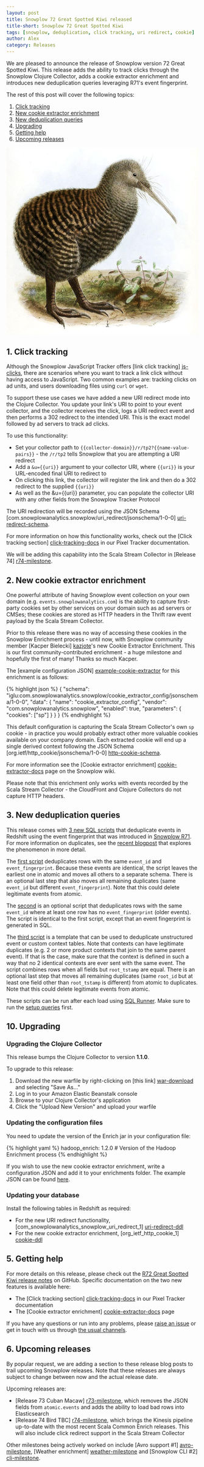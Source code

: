 ```yaml
---
layout: post
title: Snowplow 72 Great Spotted Kiwi released
title-short: Snowplow 72 Great Spotted Kiwi
tags: [snowplow, deduplication, click tracking, uri redirect, cookie]
author: Alex
category: Releases
---
```


We are pleased to announce the release of Snowplow version 72 Great Spotted Kiwi. This release adds the ability to track clicks through the Snowplow Clojure Collector, adds a cookie extractor enrichment and introduces new deduplication queries leveraging R71's event fingerprint.

The rest of this post will cover the following topics:

1. [Click tracking](/blog/2015/10/15/snowplow-r71-stork-billed-kingfisher-released#click-tracking)
2. [New cookie extractor enrichment](/blog/2015/10/15/snowplow-r71-stork-billed-kingfisher-released#cookie-extractor)
3. [New deduplication queries](/blog/2015/10/15/snowplow-r71-stork-billed-kingfisher-released#deduplication)
4. [Upgrading](/blog/2015/10/15/snowplow-r71-stork-billed-kingfisher-released#upgrading)
5. [Getting help](/blog/2015/10/15/snowplow-r71-stork-billed-kingfisher-released#help)
6. [Upcoming releases](/blog/2015/10/15/snowplow-r71-stork-billed-kingfisher-released#roadmap)

![great-spotted-kiwi][great-spotted-kiwi]

<!--more-->

<h2 id="click-tracking">1. Click tracking</h2>

Although the Snowplow JavaScript Tracker offers [link click tracking] [js-clicks], there are scenarios where you want to track a link click without having access to JavaScript. Two common examples are: tracking clicks on ad units, and users downloading files using `curl` or `wget`.

To support these use cases we have added a new URI redirect mode into the Clojure Collector. You update your link's URI to point to your event collector, and the collector receives the click, logs a URI redirect event and then performs a 302 redirect to the intended URI. This is the exact model followed by ad servers to track ad clicks.

To use this functionality:

* Set your collector path to `{{collector-domain}}/r/tp2?{{name-value-pairs}}` - the `/r/tp2` tells Snowplow that you are attempting a URI redirect
* Add a `&u={{uri}}` argument to your collector URI, where `{{uri}}` is your URL-encoded final URI to redirect to
* On clicking this link, the collector will register the link and then do a 302 redirect to the supplied `{{uri}}`
* As well as the &u={{uri}} parameter, you can populate the collector URI with any other fields from the Snowplow Tracker Protocol

The URI redirection will be recorded using the JSON Schema [com.snowplowanalytics.snowplow/uri_redirect/jsonschema/1-0-0] [uri-redirect-schema].

For more information on how this functionality works, check out the [Click tracking section] [click-tracking-docs] in our Pixel Tracker documentation.

We will be adding this capability into the Scala Stream Collector in [Release 74] [r74-milestone].

<h2 id="cookie-extractor">2. New cookie extractor enrichment</h2>

One powerful attribute of having Snowplow event collection on your own domain (e.g. `events.snowplowanalytics.com`) is the ability to capture first-party cookies set by other services on your domain such as ad servers or CMSes; these cookies are stored as HTTP headers in the Thrift raw event payload by the Scala Stream Collector.

Prior to this release there was no way of accessing these cookies in the Snowplow Enrichment process - until now, with Snowplow community member [Kacper Bielecki] [kazjote]'s new Cookie Extractor Enrichment. This is our first community-contributed enrichment - a huge milestone and hopefully the first of many! Thanks so much Kacper.

The [example configuration JSON] [example-cookie-extractor] for this enrichment is as follows:

{% highlight json %}
{
    "schema": "iglu:com.snowplowanalytics.snowplow/cookie_extractor_config/jsonschema/1-0-0",
    "data": {
        "name": "cookie_extractor_config",
        "vendor": "com.snowplowanalytics.snowplow",
        "enabled": true,
        "parameters": {
            "cookies": ["sp"]
        }
    }
}
{% endhighlight %}

This default configuration is capturing the Scala Stream Collector's own `sp` cookie - in practice you would probably extract other more valuable cookies available on your company domain. Each extracted cookie will end up a single derived context following the JSON Schema [org.ietf/http_cookie/jsonschema/1-0-0] [http-cookie-schema].

For more information see the [Cookie extractor enrichment] [cookie-extractor-docs] page on the Snowplow wiki.

Please note that this enrichment only works with events recorded by the Scala Stream Collector - the CloudFront and Clojure Collectors do not capture HTTP headers.

<h2 id="deduplication">3. New deduplication queries</h2>

This release comes with [3 new SQL scripts][deduplication-queries] that deduplicate events in Redshift using the event fingerprint that was introduced in [Snowplow R71][r71]. For more information on duplicates, see the [recent blogpost][duplicate-event-post] that explores the phenomenon in more detail.

The [first script][01-events] deduplicates rows with the same `event_id` and `event_fingerprint`. Because these events are identical, the script leaves the earliest one in atomic and moves all others to a separate schema. There is an optional last step that also moves all remaining duplicates (same `event_id` but different `event_fingerprint`). Note that this could delete legitimate events from atomic.

The [second][02-events-without-fingerprint] is an optional script that deduplicates rows with the same `event_id` where at least one row has no `event_fingerprint` (older events). The script is identical to the first script, except that an event fingerprint is generated in SQL.

The [third script][03-example-unstruct] is a template that can be used to deduplicate unstructured event or custom context tables. Note that contexts can have legitimate duplicates (e.g. 2 or more product contexts that join to the same parent event). If that is the case, make sure that the context is defined in such a way that no 2 identical contexts are ever sent with the same event. The script combines rows when all fields but `root_tstamp` are equal. There is an optional last step that moves all remaining duplicates (same `root_id` but at least one field other than `root_tstamp` is different) from atomic to duplicates. Note that this could delete legitimate events from atomic.

These scripts can be run after each load using [SQL Runner][sql-runner]. Make sure to run the [setup queries][setup-queries] first.

<h2 id="upgrading">10. Upgrading</h2>

<h3>Upgrading the Clojure Collector</h3>

This release bumps the Clojure Collector to version **1.1.0**.

To upgrade to this release:

1. Download the new warfile by right-clicking on [this link] [war-download] and selecting "Save As..."
2. Log in to your Amazon Elastic Beanstalk console
3. Browse to your Clojure Collector's application
4. Click the "Upload New Version" and upload your warfile

<h3>Updating the configuration files</h3>

You need to update the version of the Enrich jar in your configuration file:

{% highlight yaml %}
    hadoop_enrich: 1.2.0 # Version of the Hadoop Enrichment process
{% endhighlight %}

If you wish to use the new cookie extractor enrichment, write a configuration JSON and add it to your enrichments folder. The example JSON can be found [here][example-cookie-extractor].

<h3>Updating your database</h3>

Install the following tables in Redshift as required:

* For the new URI redirect functionality, [com_snowplowanalytics_snowplow_uri_redirect_1] [uri-redirect-ddl]
* For the new cookie extractor enrichment, [org_ietf_http_cookie_1] [cookie-ddl]

<h2 id="help">5. Getting help</h2>

For more details on this release, please check out the [R72 Great Spotted Kiwi release notes][r72-release] on GitHub. Specific documentation on the two new features is available here:

* The [Click tracking section] [click-tracking-docs] in our Pixel Tracker documentation
* The [Cookie extractor enrichment] [cookie-extractor-docs] page

If you have any questions or run into any problems, please [raise an issue][issues] or get in touch with us through [the usual channels][talk-to-us].

<h2 id="help">6. Upcoming releases</h2>

By popular request, we are adding a section to these release blog posts to trail upcoming Snowplow releases. Note that these releases are always subject to change between now and the actual release date.

Upcoming releases are:

* [Release 73 Cuban Macaw] [r73-milestone], which removes the JSON fields from `atomic.events` and adds the ability to load bad rows into Elasticsearch
* [Release 74 Bird TBC] [r74-milestone], which brings the Kinesis pipeline up-to-date with the most recent Scala Common Enrich releases. This will also include click redirect support in the Scala Stream Collector

Other milestones being actively worked on include [Avro support #1] [avro-milestone], [Weather enrichment] [weather-milestone] and [Snowplow CLI #2] [cli-milestone].

[great-spotted-kiwi]: /assets/img/blog/2015/10/great-spotted-kiwi.jpg

[js-clicks]: https://github.com/snowplow/snowplow/wiki/2-Specific-event-tracking-with-the-Javascript-tracker#enableLinkClickTracking
[click-tracking-docs]: https://github.com/snowplow/snowplow/wiki/pixel-tracker#click-tracking
[uri-redirect-schema]: http://iglucentral.com/schemas/com.snowplowanalytics.snowplow/uri_redirect/jsonschema/1-0-0
[war-download]: http://s3-eu-west-1.amazonaws.com/snowplow-hosted-assets/2-collectors/clojure-collector/clojure-collector-1.1.0-standalone.war
[uri-redirect-ddl]: https://raw.githubusercontent.com/snowplow/snowplow/release/r72/4-storage/redshift-storage/sql/com.snowplowanalytics.snowplow/uri_redirect_1.sql

[example-cookie-extractor]: https://github.com/snowplow/snowplow/blob/release/r72/3-enrich/config/enrichments/cookie_extractor_config.json
[kazjote]: https://github.com/kazjote
[cookie-extractor-docs]: https://github.com/snowplow/snowplow/wiki/Cookie-extractor-enrichment
[cookie-ddl]: https://raw.githubusercontent.com/snowplow/snowplow/master/4-storage/redshift-storage/sql/org.ietf/http_cookie_1.sql
[http-cookie-schema]: http://iglucentral.com/schemas/org.ietf/http_cookie/jsonschema/1-0-0

[setup-queries]: https://github.com/snowplow/snowplow/tree/master/5-data-modeling/sql-runner/redshift/setup/deduplicate/setup.sql
[deduplication-queries]: https://github.com/snowplow/snowplow/tree/master/5-data-modeling/sql-runner/redshift/sql/deduplicate
[01-events]: https://github.com/snowplow/snowplow/tree/master/5-data-modeling/sql-runner/redshift/sql/deduplicate/01-events.sql
[02-events-without-fingerprint]: https://github.com/snowplow/snowplow/tree/master/5-data-modeling/sql-runner/redshift/sql/deduplicate/02-events-without-fingerprint.sql
[03-example-unstruct]: https://github.com/snowplow/snowplow/tree/master/5-data-modeling/sql-runner/redshift/sql/deduplicate/03-example-unstruct.sql
[duplicate-event-post]: /blog/2015/08/19/dealing-with-duplicate-event-ids/
[r71]: /blog/2015/10/02/snowplow-r71-stork-billed-kingfisher-released/#fingerprint
[sql-runner]: https://github.com/snowplow/sql-runner

[r72-release]: https://github.com/snowplow/snowplow/releases/tag/r72-great-spotted-kiwi
[issues]: https://github.com/snowplow/snowplow/issues
[talk-to-us]: https://github.com/snowplow/snowplow/wiki/Talk-to-us

[r73-milestone]: https://github.com/snowplow/snowplow/milestones/Release%2073%20%5BHAD%5D%20Cuban%20Macaw
[r74-milestone]: https://github.com/snowplow/snowplow/milestones/Release%2074%20%5BKIN%5D%20Bird%20TBC
[avro-milestone]: https://github.com/snowplow/snowplow/milestones/Avro%20support%20%231
[weather-milestone]: https://github.com/snowplow/snowplow/milestones/Weather%20enrichment
[cli-milestone]: https://github.com/snowplow/snowplow/milestones/Snowplow%20CLI%20%232
